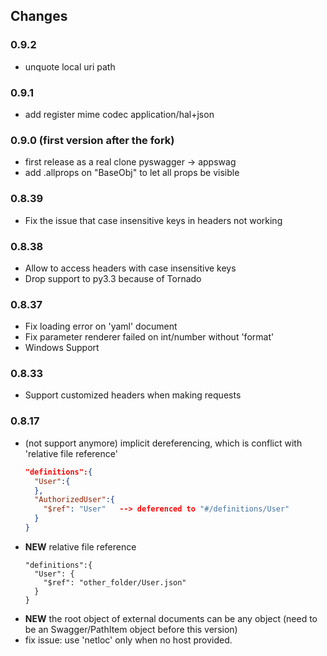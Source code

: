 ## Changes

### 0.9.2

- unquote local uri path


### 0.9.1 

- add register mime codec application/hal+json

### 0.9.0 (first version after the fork)

- first release as a real clone pyswagger -> appswag
- add .allprops on "BaseObj" to let all props be visible

### 0.8.39

- Fix the issue that case insensitive keys in headers not working

### 0.8.38

- Allow to access headers with case insensitive keys
- Drop support to py3.3 because of Tornado

### 0.8.37

- Fix loading error on 'yaml' document
- Fix parameter renderer failed on int/number without 'format'
- Windows Support

### 0.8.33

- Support customized headers when making requests

### 0.8.17

- (not support anymore) implicit dereferencing, which is conflict with 'relative file reference'
  ```json
  "definitions":{
    "User":{
    },
    "AuthorizedUser":{
      "$ref": "User"   --> deferenced to "#/definitions/User"
    }
  }
  ```
- __NEW__ relative file reference
  ```
  "definitions":{
    "User": {
      "$ref": "other_folder/User.json"
    }
  }
  ```
- __NEW__ the root object of external documents can be any object (need to be an Swagger/PathItem object before this version)
- fix issue: use 'netloc' only when no host provided.
